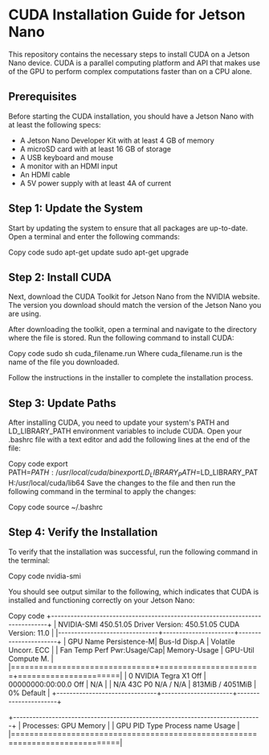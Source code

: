 # CUDA Installation Guide for Jetson Nano
This repository contains the necessary steps to install CUDA on a Jetson Nano device. CUDA is a parallel computing platform and API that makes use of the GPU to perform complex computations faster than on a CPU alone.

## Prerequisites
Before starting the CUDA installation, you should have a Jetson Nano with at least the following specs:

* A Jetson Nano Developer Kit with at least 4 GB of memory
* A microSD card with at least 16 GB of storage
* A USB keyboard and mouse
* A monitor with an HDMI input
* An HDMI cable
* A 5V power supply with at least 4A of current

## Step 1: Update the System
Start by updating the system to ensure that all packages are up-to-date. Open a terminal and enter the following commands:


Copy code
sudo apt-get update
sudo apt-get upgrade

## Step 2: Install CUDA
Next, download the CUDA Toolkit for Jetson Nano from the NVIDIA website. The version you download should match the version of the Jetson Nano you are using.

After downloading the toolkit, open a terminal and navigate to the directory where the file is stored. Run the following command to install CUDA:

Copy code
sudo sh cuda_filename.run
Where cuda_filename.run is the name of the file you downloaded.

Follow the instructions in the installer to complete the installation process.

## Step 3: Update Paths
After installing CUDA, you need to update your system's PATH and LD_LIBRARY_PATH environment variables to include CUDA. Open your .bashrc file with a text editor and add the following lines at the end of the file:


Copy code
export PATH=$PATH:/usr/local/cuda/bin
export LD_LIBRARY_PATH=$LD_LIBRARY_PATH:/usr/local/cuda/lib64
Save the changes to the file and then run the following command in the terminal to apply the changes:


Copy code
source ~/.bashrc

## Step 4: Verify the Installation
To verify that the installation was successful, run the following command in the terminal:

Copy code
nvidia-smi

You should see output similar to the following, which indicates that CUDA is installed and functioning correctly on your Jetson Nano:


Copy code
+-----------------------------------------------------------------------------+
| NVIDIA-SMI 450.51.05    Driver Version: 450.51.05    CUDA Version: 11.0     |
|-------------------------------+----------------------+----------------------+
| GPU  Name        Persistence-M| Bus-Id        Disp.A | Volatile Uncorr. ECC |
| Fan  Temp  Perf  Pwr:Usage/Cap|         Memory-Usage | GPU-Util  Compute M. |
|===============================+======================+======================|
|   0  NVIDIA Tegra X1    Off  | 00000000:00:00.0 Off |                  N/A |
| N/A   43C    P0    N/A /  N/A |    813MiB /  4051MiB |      0%      Default |
+-------------------------------+----------------------+----------------------+

+-----------------------------------------------------------------------------+
| Processes:                                                       GPU Memory |
|  GPU       PID   Type   Process name                             Usage      |
|=============================================================================|
